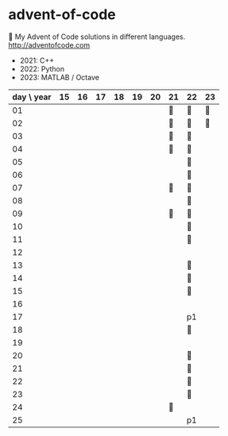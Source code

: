 # advent-of-code
🎄 My Advent of Code solutions in different languages. http://adventofcode.com

- 2021: C++
- 2022: Python
- 2023: MATLAB / Octave

| day \ year | 15  | 16  | 17  | 18  | 19  | 20  | 21  | 22  | 23  |
|------------|-----|-----|-----|-----|-----|-----|-----|-----|-----|
| 01         |     |     |     |     |     |     | 🎄  | 🎄  | 🎄  |
| 02         |     |     |     |     |     |     | 🎄  | 🎄  | 🎄  |
| 03         |     |     |     |     |     |     | 🎄  | 🎄  |     |
| 04         |     |     |     |     |     |     | 🎄  | 🎄  |     |
| 05         |     |     |     |     |     |     |     | 🎄  |     |
| 06         |     |     |     |     |     |     |     | 🎄  |     |
| 07         |     |     |     |     |     |     | 🎄  | 🎄  |     |
| 08         |     |     |     |     |     |     |     | 🎄  |     |
| 09         |     |     |     |     |     |     | 🎄  | 🎄  |     |
| 10         |     |     |     |     |     |     |     | 🎄  |     |
| 11         |     |     |     |     |     |     |     | 🎄  |     |
| 12         |     |     |     |     |     |     |     |     |     |
| 13         |     |     |     |     |     |     |     | 🎄  |     |
| 14         |     |     |     |     |     |     |     | 🎄  |     |
| 15         |     |     |     |     |     |     |     | 🎄  |     |
| 16         |     |     |     |     |     |     |     |     |     |
| 17         |     |     |     |     |     |     |     | p1  |     |
| 18         |     |     |     |     |     |     |     | 🎄  |     |
| 19         |     |     |     |     |     |     |     |     |     |
| 20         |     |     |     |     |     |     |     | 🎄  |     |
| 21         |     |     |     |     |     |     |     | 🎄  |     |
| 22         |     |     |     |     |     |     |     | 🎄  |     |
| 23         |     |     |     |     |     |     |     | 🎄  |     |
| 24         |     |     |     |     |     |     | 🎄  |     |     |
| 25         |     |     |     |     |     |     |     | p1  |     |
